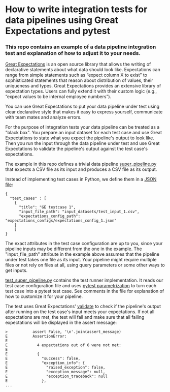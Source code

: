 # How to write integration tests for data pipelines using Great Expectations and pytest

### This repo contains an example of a data pipeline integration test and explanation of how to adjust it to your needs.

[Great Expectations](https://github.com/great-expectations/great_expectations) is an open source library that allows the writing of declarative 
statements about what data should look like. Expectations can range from simple statements such as “expect column X to 
exist” to sophisticated statements that reason about distribution of values, their uniqueness and types. 
Great Expectations provides an extensive library of expectation types. Users can fully extend it with their custom 
logic (e.g., “expect values to be internal employee numbers”).

You can use Great Expectations to put your data pipeline under test using clear declarative style that makes it easy to 
express yourself, communicate with team mates and analyze errors.  
 
For the purpose of integration tests your data pipeline can be treated as a "black box". You prepare an input dataset 
for each test case and use Great Expectations to state what you
expect the pipeline's output to look like. Then you run the input through the data pipeline under test and use 
Great Expectations to validate the pipeline's output against the test case's expectations.


The example in this repo defines a trivial data pipeline [super_pipeline.py](super_pipeline.py) that expects a CSV file
as its input and produces a CSV file as its output. 
 
Instead of implementing test cases in Python, we define them in a [JSON file](test/expectations_configs/expectation_config_1.json):

```
{
  "test_cases" : [
    {
      "title": "GE testcase 1",
      "input_file_path": "input_datasets/test_input_1.csv",
      "expectations_config_path": "expectations_configs/expectations_config_1.json"
    }
    ]
}

```
The exact attributes in the test case configuration are up to you, since your pipeline inputs may be different from
the one in the example. The "input_file_path" attribute in the example above assumes that the pipeline under test takes 
one file as its input. Your pipeline might require multiple files or not rely on files at all, using query parameters 
or some other ways to get inputs. 

[test_super_pipeline.py](test/test_super_pipeline.py) contains the test runner implementation. 
It reads our test case configuration file and uses [pytest parametrization](https://docs.pytest.org/en/latest/parametrize.html#pytest-generate-tests)
to turn each test case into a pytest test case. See comments in the file for explanation of how to customize it for 
your pipeline.
 
The test uses Great Expectations' [validate](https://great-expectations.readthedocs.io/en/latest/validation.html?highlight=validate)
to check if the pipeline's output after running on the test case's input meets your expectations. If not all expectations
are met, the test will fail and make sure that all failing expectations will be displayed in the assert message:



```
>           assert False, '\n'.join(assert_message)
E           AssertionError: 
E             
E             4 expectations out of 6 were not met:
E             
E             {
E               "success": false,
E               "exception_info": {
E                 "raised_exception": false,
E                 "exception_message": null,
E                 "exception_traceback": null
E               },
...
```
